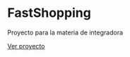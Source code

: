 # FastShopping

Proyecto para la materia de integradora

[Ver proyecto](https://armcruz.github.io/escolar-fast-shopping)
